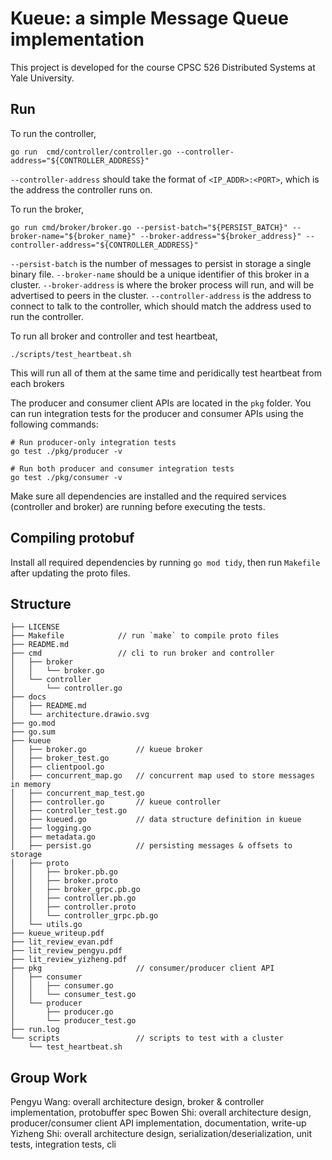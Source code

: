 # Kueue: a simple Message Queue implementation

This project is developed for the course CPSC 526 Distributed Systems at Yale University.

## Run
To run the controller,
```
go run  cmd/controller/controller.go --controller-address="${CONTROLLER_ADDRESS}"
```
`--controller-address` should take the format of `<IP_ADDR>:<PORT>`, which is the address the controller runs on.

To run the broker,
```
go run cmd/broker/broker.go --persist-batch="${PERSIST_BATCH}" --broker-name="${broker_name}" --broker-address="${broker_address}" --controller-address="${CONTROLLER_ADDRESS}"
```
`--persist-batch` is the number of messages to persist in storage a single binary file. `--broker-name` should be a unique identifier of this broker in a cluster. `--broker-address` is where the broker process will run, and will be advertised to peers in the cluster. `--controller-address` is the address to connect to talk to the controller, which should match the address used to run the controller.

To run all broker and controller and test heartbeat,
```
./scripts/test_heartbeat.sh
```
This will run all of them at the same time and peridically test heartbeat from each brokers

The producer and consumer client APIs are located in the `pkg` folder. You can run integration tests for the producer and consumer APIs using the following commands:
```
# Run producer-only integration tests
go test ./pkg/producer -v 

# Run both producer and consumer integration tests
go test ./pkg/consumer -v
```
Make sure all dependencies are installed and the required services (controller and broker) are running before executing the tests.

## Compiling protobuf

Install all required dependencies by running `go mod tidy`, then run `Makefile` after updating the proto files.

## Structure

```
├── LICENSE
├── Makefile            // run `make` to compile proto files
├── README.md
├── cmd                 // cli to run broker and controller 
│   ├── broker
│   │   └── broker.go
│   └── controller
│       └── controller.go
├── docs
│   ├── README.md
│   └── architecture.drawio.svg
├── go.mod
├── go.sum
├── kueue
│   ├── broker.go           // kueue broker
│   ├── broker_test.go
│   ├── clientpool.go
│   ├── concurrent_map.go   // concurrent map used to store messages in memory
│   ├── concurrent_map_test.go
│   ├── controller.go       // kueue controller
│   ├── controller_test.go
│   ├── kueued.go           // data structure definition in kueue
│   ├── logging.go
│   ├── metadata.go
│   ├── persist.go          // persisting messages & offsets to storage
│   ├── proto
│   │   ├── broker.pb.go
│   │   ├── broker.proto
│   │   ├── broker_grpc.pb.go
│   │   ├── controller.pb.go
│   │   ├── controller.proto
│   │   └── controller_grpc.pb.go
│   └── utils.go
├── kueue_writeup.pdf
├── lit_review_evan.pdf
├── lit_review_pengyu.pdf
├── lit_review_yizheng.pdf
├── pkg                     // consumer/producer client API
│   ├── consumer
│   │   ├── consumer.go
│   │   └── consumer_test.go
│   └── producer
│       ├── producer.go
│       └── producer_test.go
├── run.log
└── scripts                 // scripts to test with a cluster
    └── test_heartbeat.sh
```

## Group Work
Pengyu Wang: overall architecture design, broker & controller implementation, protobuffer spec
Bowen Shi: overall architecture design, producer/consumer client API implementation, documentation, write-up
Yizheng Shi: overall architecture design, serialization/deserialization, unit tests, integration tests, cli





